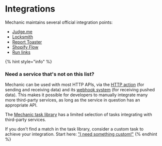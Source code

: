 # Integrations

Mechanic maintains several official integration points:

* [Judge.me](judge.me.md)
* [Locksmith](locksmith.md)
* [Report Toaster](report-toaster.md)
* [Shopify Flow](shopify-flow.md)
* [Run links](run-links.md)

{% hint style="info" %}
### Need a service that's not on this list?

Mechanic can be used with most HTTP APIs, via the [HTTP action](../../core/actions/http.md) (for sending and receiving data) and its [webhook system](../webhooks.md) (for receiving pushed data). This makes it possible for developers to manually integrate many more third-party services, as long as the service in question has an appropriate API.

The [Mechanic task library](https://tasks.mechanic.dev/) has a limited selection of tasks integrating with third-party services.

If you don't find a match in the task library, consider a custom task to achieve your integration. Start here: ["I need something custom!"](../../custom.md)
{% endhint %}
